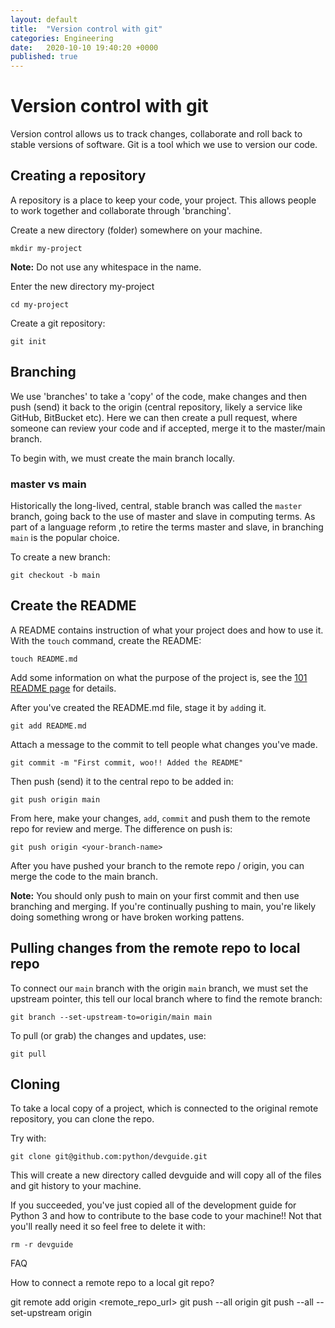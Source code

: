 ```yaml
---
layout: default
title:  "Version control with git"
categories: Engineering
date:   2020-10-10 19:40:20 +0000
published: true
---
```



# Version control with git

Version control allows us to track changes, collaborate and roll back to stable versions of software. Git is a tool which we use to version our code.

## Creating a repository

A repository is a place to keep your code, your project. This allows people to work together and collaborate through 'branching'.

Create a new directory (folder) somewhere on your machine.

    mkdir my-project

**Note:** Do not use any whitespace in the name.

Enter the new directory my-project

    cd my-project

Create a git repository:

    git init

## Branching

We use 'branches' to take a 'copy' of the code, make changes and then push (send) it back to the origin (central repository, likely a service like GitHub, BitBucket etc). Here we can then create a pull request, where someone can review your code and if accepted, merge it to the master/main branch.

To begin with, we must create the main branch locally.

### master vs main

Historically the long-lived, central, stable branch was called the `master` branch, going back to the use of master and slave in computing terms. As part of a language reform ,to retire the terms master and slave, in branching `main` is the popular choice.

To create a new branch:

    git checkout -b main

## Create the README

A README contains instruction of what your project does and how to use it. With the `touch` command, create the README:

    touch README.md

Add some information on what the purpose of the project is, see the [101 README page](../writing-documentation/README.md) for details.

After you've created the README.md file, stage it by `add`ing it.

    git add README.md

Attach a message to the commit to tell people what changes you've made.

    git commit -m "First commit, woo!! Added the README"

Then push (send) it to the central repo to be added in:

    git push origin main

From here, make your changes, `add`, `commit` and push them to the remote repo for review and merge. The difference on push is:

    git push origin <your-branch-name>

After you have pushed your branch to the remote repo / origin, you can merge the code to the main branch.

**Note:** You should only push to main on your first commit and then use branching and merging. If you're continually pushing to main, you're likely doing something wrong or have broken working pattens.

## Pulling changes from the remote repo to local repo

To connect our `main` branch with the origin `main` branch, we must set the upstream pointer, this tell our local branch where to find the remote branch:

    git branch --set-upstream-to=origin/main main

To pull (or grab) the changes and updates, use:

    git pull


## Cloning

To take a local copy of a project, which is connected to the original remote repository, you can clone the repo.

Try with:

    git clone git@github.com:python/devguide.git

This will create a new directory called devguide and will copy all of the files and git history to your machine.

If you succeeded, you've just copied all of the development guide for Python 3 and how to contribute to the base code to your machine!! Not that you'll really need it so feel free to delete it with:

    rm -r devguide

FAQ

How to connect a remote repo to a local git repo?

git remote add origin <remote_repo_url>
git push --all origin
git push --all --set-upstream origin
